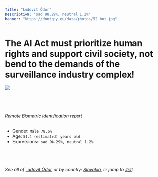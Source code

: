 ```yaml
---
Title: "Ludovit Ódor"
Description: "sad 98.29%, neutral 1.2%"
banner: "https://dontspy.eu/data/photos/52_box.jpg"
---
```


# The AI Act must prioritize human rights and support civil society, not bend to the demands of the surveillance industry complex!

<link rel="stylesheet" type="text/css" href="/css/blog.css" />

<div class="is-fake" hidden>

_This image is **clearly fake**_, yet we [continue to collect them because the AI Act negotiations](/blog/why-deepfake/) are heading in a direction that will only make people's lives more complicated. For a more in-depth explanation, read: [Double threat: why losing the battle against Face Biometrics would fuel the proliferation of deepfakes](/blog/the-dual-threat-how-losing-the-biometric-battle-fuels-deepfake-proliferation/).


</div>

<!-- <img src="https://dontspy.eu/data/photos/54_box.jpg" /> -->
<img src="https://dontspy.eu/data/photos/52_box.jpg" />

## <br>

###### Remote Biometric Identification report

* <span class="label">Gender:</span> `Male 78.6%`
* <span class="label">Age:</span> `54.4 (estimated) years old`
* <span class="label">Expressions::</span> `sad 98.29%, neutral 1.2%`

## <br>

###### See all of [Ludovit Ódor](/policymaker#Ludovit%20%C3%93dor), or by country: [Slovakia](/country#Slovakia), or jump to [🇵🇱](/x/206).

## <br>
